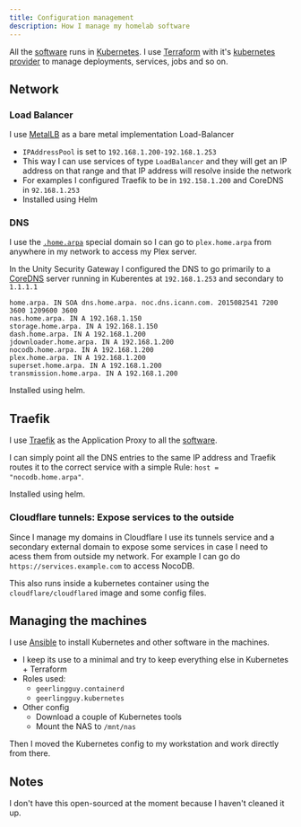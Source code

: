 ```yaml
---
title: Configuration management
description: How I manage my homelab software
---
```

All the [software](../3-software) runs in [Kubernetes](https://kubernetes.io/). I use [Terraform](https://www.terraform.io) with it's [kubernetes provider](https://registry.terraform.io/providers/hashicorp/kubernetes/latest/docs) to manage deployments, services, jobs and so on.
## Network

### Load Balancer

I use [MetalLB](https://metallb.universe.tf/) as a bare metal implementation Load-Balancer
- `IPAddressPool` is set to `192.168.1.200-192.168.1.253`
- This way I can use services of type `LoadBalancer` and they will get an IP address on that range and that IP address will resolve inside the network
- For examples I configured Traefik to be in `192.158.1.200` and CoreDNS in `92.168.1.253`
- Installed using Helm

### DNS

I use the [`.home.arpa`](https://www.rfc-editor.org/rfc/rfc8375.html) special domain so I can go to `plex.home.arpa` from anywhere in my network to access my Plex server.

In the Unity Security Gateway I configured the DNS to go primarily to a [CoreDNS](https://coredns.io/) server running in Kuberentes at `192.168.1.253` and secondary to `1.1.1.1`

```
home.arpa. IN SOA dns.home.arpa. noc.dns.icann.com. 2015082541 7200 3600 1209600 3600
nas.home.arpa. IN A 192.168.1.150
storage.home.arpa. IN A 192.168.1.150
dash.home.arpa. IN A 192.168.1.200
jdownloader.home.arpa. IN A 192.168.1.200
nocodb.home.arpa. IN A 192.168.1.200
plex.home.arpa. IN A 192.168.1.200
superset.home.arpa. IN A 192.168.1.200
transmission.home.arpa. IN A 192.168.1.200
```

Installed using helm.
## Traefik

I use [Traefik](https://traefik.io/traefik) as the Application Proxy to all the [software](../3-software).

I can simply point all the DNS entries to the same IP address and Traefik routes it to the correct service with a simple Rule: `host = "nocodb.home.arpa"`.

Installed using helm.
### Cloudflare tunnels:  Expose services to the outside

Since I manage my domains in Cloudflare I use its tunnels service and a secondary external domain to expose some services in case I need to acess them from outside my network. For example I can go do `https://services.example.com` to access NocoDB.

This also runs inside a kubernetes container using the `cloudflare/cloudflared` image and some config files.

## Managing the machines

I use [Ansible](https://www.ansible.com/) to install Kubernetes and other software in the machines.
- I keep its use to a minimal and try to keep everything else in Kubernetes + Terraform
- Roles used:
	- `geerlingguy.containerd`
	- `geerlingguy.kubernetes`
- Other config
	- Download a couple of Kubernetes tools
	- Mount the NAS to `/mnt/nas`

Then I moved the Kubernetes config to my workstation and work directly from there.

## Notes

I don't have this open-sourced at the moment because I haven't cleaned it up.